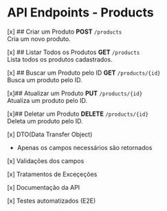 # API Endpoints - Products
[x] ## Criar um Produto
**POST** `/products`  
Cria um novo produto.

[x] ## Listar Todos os Produtos
**GET** `/products`  
Lista todos os produtos cadastrados.

[x] ## Buscar um Produto pelo ID
**GET** `/products/{id}`  
Busca um produto pelo ID.

[x]## Atualizar um Produto
**PUT** `/products/{id}`  
Atualiza um produto pelo ID.

[x]## Deletar um Produto
**DELETE** `/products/{id}`  
Deleta um produto pelo ID.

[x] DTO(Data Transfer Object) 
- Apenas os campos necessários
 são retornados

[x] Validações dos campos

[x] Tratamentos de Exceçeções

[x] Documentação da API

[x] Testes automatizados (E2E)




